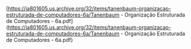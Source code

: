   

[https://ia801605.us.archive.org/32/items/tanenbaum-organizacao-estruturada-de-computadores-6a/Tanenbaum - Organização Estruturada de Computadores - 6a.pdf](https://ia801605.us.archive.org/32/items/tanenbaum-organizacao-estruturada-de-computadores-6a/Tanenbaum - Organização Estruturada de Computadores - 6a.pdf)